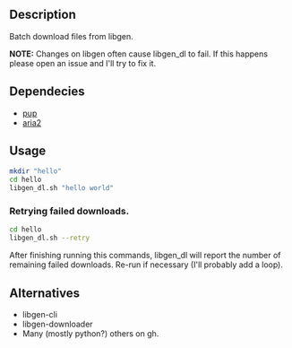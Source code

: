 ## Description
Batch download files from libgen.

**NOTE:** Changes on libgen often cause libgen_dl to fail. If this happens please open an issue and I'll try to fix it.

## Dependecies

- [pup](https://github.com/ericchiang/pup)
- [aria2](https://github.com/aria2/aria2)

## Usage

``` bash
mkdir "hello"
cd hello
libgen_dl.sh "hello world"
```

### Retrying failed downloads.

``` bash
cd hello
libgen_dl.sh --retry
```

After finishing running this commands, libgen_dl will report the number of remaining failed downloads. Re-run if necessary (I'll probably add a loop).

## Alternatives
- libgen-cli
- libgen-downloader
- Many (mostly python?) others on gh.

